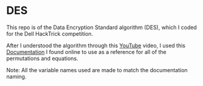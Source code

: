# DES
This repo is of the Data Encryption Standard algorithm (DES), which I coded for the Dell HackTrick competition.

After I understood the algorithm through this <a href="https://www.youtube.com/watch?v=AoLbJKh9X2A">YouTube</a> video, I used this <a href="https://csrc.nist.gov/files/pubs/fips/46-3/final/docs/fips46-3.pdf">Documentation</a> I found online to use as a reference for all of the permutations and equations.

Note: All the variable names used are made to match the documentation naming.
